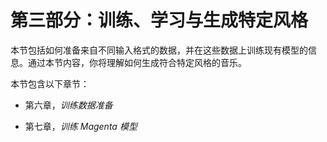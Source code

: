 # 第三部分：训练、学习与生成特定风格

本节包括如何准备来自不同输入格式的数据，并在这些数据上训练现有模型的信息。通过本节内容，你将理解如何生成符合特定风格的音乐。

本节包含以下章节：

+   第六章，*训练数据准备*

+   第七章，*训练 Magenta 模型*
